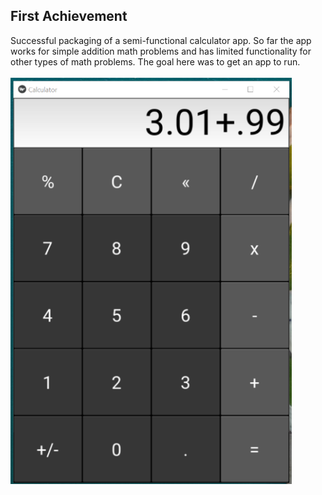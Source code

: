 ## First Achievement
Successful packaging of a semi-functional calculator app. So far the app works for simple addition math problems and has limited functionality for other types of math problems. The goal here was to get an app to run.
<br/>
<br/>
<img src="../../images/calculator.png" width="450" height="650">
